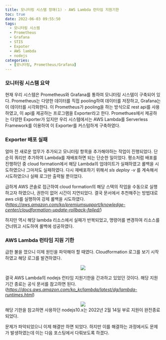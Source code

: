 ```yaml
---
title: 모니터링 시스템 장애(1) - AWS Lambda 런타임 지원기한
toc: true
date: 2022-06-03 09:55:50
tags:  
  - 모니터링 시스템
  - Prometheus
  - Grafana
  - STIS
  - Expoter
  - AWS lambda
  - nodejs
categories:
  - [모니터링, Prometheus/Grafana]
---
```

### **모니터링 시스템 요약**
현재 우리 시스템은 Prometheus와 Grafana를 통하여 모니터링 시스템이 구축되어 있다. Prometheus는 다양한 데이터를 직접 pooling하여 데이터를 저장하고, Grafana는 이 데이터를 시각화한다. 이 Prometheus가 pooling을 하는 방식으로 rest api를 사용하였고, 이 api를 제공하는 프로그램을 Exporter라고 한다. Promethues에서 제공하는 다양한 Exporter가 있지만 우리 시스템에서는 AWS Lambda를 Serverless Framework를 이용하여 이 Exporter를 커스텀하게 구축하였다.

<!-- more -->

### **Exporter 배포 실패**
얼마 전 새로운 업무가 추가되고 모니터링 항목을 추가해야하는 작업이 진행되었다. 단순히 쿼리만 추가하여 Lambda를 재배포하면 되는 단순한 일이었다. 평소처럼 배포를 진행하던 중 cloud formation에서 해당 Lambda의 업데이트가 실패하였고 롤백을 시도하였으나 그마저도 실패하였다. 다시 재배포하기 위해서 *sls deploy -v* 를 계속해서 시도하였으나 실패 로그만 출력될 뿐이었다.

급하게 AWS 콘솔로 접근하여 cloud formation의 해당 스택의 작업을 수동으로 실행하고자 하였으나, 권한이 없어 시간이 지연되었다. 결국 문서에서 추천해주는 방법대로 aws cli를 실행하여 강제 롤백을 시도하였다.(*https://aws.amazon.com/ko/premiumsupport/knowledge-center/cloudformation-update-rollback-failed/*)

하지만 역시 해당 lambda 리소스에서 실패가 반복되었고, 명령어를 변경하여 리소스를 건너뛰고 시도하여 롤백에 성공하였다.

### **AWS Lambda 런타임 지원 기한**
급한 불을 껐으니 이제 원인을 파악해야 할 때였다. Cloudformation 로그를 보기 시작하였고 해당 로그를 발견하였다.

<center><img src="/post_images/monitoring/runtime.png"></center>


결국 AWS Lambda의 nodejs 런타임 지원기한을 간과하고 있었던 것이다. 해당 지원 기간 종료는 공식 문서를 참고하면 된다.(*https://docs.aws.amazon.com/ko_kr/lambda/latest/dg/lambda-runtimes.html*)


<center><img src="/post_images/monitoring/lambda_runtime.png"></center>
해당 기한을 참고하면 사용하던 nodejs10.x는 2022년 2월 14일 부로 지원이 완전종료되었다.

문제가 파악되었으니 이제 해결만 하면 되었다. 하지만 이를 해결하는 과정에서도 문제가 발생하였는데 이는 다음 포스팅에서 다뤄보도록 하겠다.